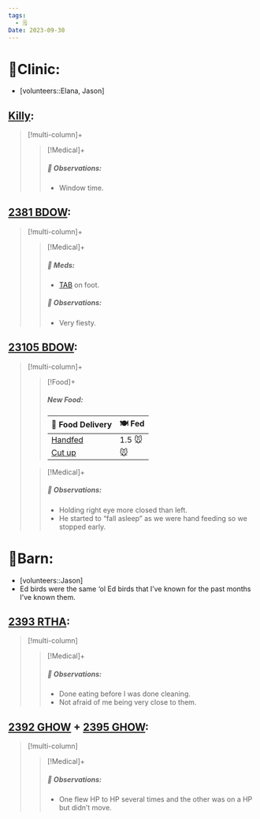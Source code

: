 ```yaml
---
tags:
  - 🗒️
Date: 2023-09-30
---
```


# 🏥Clinic:
- [volunteers::Elana, Jason]

## [Killy](../RARE%20Birds/Ed%20Birds/Killy.md):
> [!multi-column]+
>
>> [!Medical]+
>> ##### 🔭 Observations:
>> - Window time.

## [2381 BDOW](../RARE%20Birds/2381%20BDOW.md):
> [!multi-column]+
>
>> [!Medical]+
>> ##### 💊 Meds:
>> - [TAB](../Admin/Codes/Medication/Triple%20Antibiotic.md) on foot.
>>
>> ##### 🔭 Observations:
>> - Very fiesty.

## [23105 BDOW](../RARE%20Birds/23105%20BDOW.md):
> [!multi-column]+
>
>> [!Food]+
>> ##### New Food:
>> |🚚 Food Delivery| 🍽️ Fed|
>> |---|---|
>>|[Handfed](../Admin/Codes/Handfed.md)|1.5 🐭|
>>|[Cut up](../Admin/Codes/Cut%20up.md)|🐭
>
>> [!Medical]+
>> ##### 🔭 Observations:
>> - Holding right eye more closed than left.
>> - He started to “fall asleep” as we were hand feeding so we stopped early.

# 🏡Barn:
- [volunteers::Jason]
- Ed birds were the same ‘ol Ed birds that I’ve known for the past months I’ve known them.

## [2393 RTHA](../RARE%20Birds/2393%20RTHA.md):
> [!multi-column]
>
>> [!Medical]+
>> ##### 🔭 Observations:
>> - Done eating before I was done cleaning.
>> - Not afraid of me being very close to them.

## [2392 GHOW](../RARE%20Birds/2392%20GHOW.md) + [2395 GHOW](../RARE%20Birds/2395%20GHOW.md):
> [!multi-column]
>
>> [!Medical]+
>> ##### 🔭 Observations:
>> - One flew HP to HP several times and the other was on a HP but didn’t move. 

